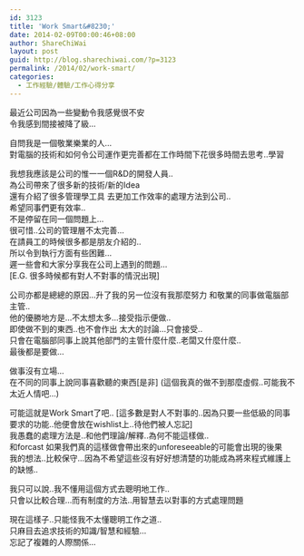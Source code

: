 ```yaml
---
id: 3123
title: 'Work Smart&#8230;'
date: 2014-02-09T00:00:46+08:00
author: ShareChiWai
layout: post
guid: http://blog.sharechiwai.com/?p=3123
permalink: /2014/02/work-smart/
categories:
  - 工作經驗/體驗/工作心得分享
---
```

最近公司因為一些變動令我感覺很不安  
令我感到間接被降了級&#8230;

自問我是一個敬業樂業的人&#8230;  
對電腦的技術和如何令公司運作更完善都在工作時間下花很多時間去思考..學習

我想我應該是公司的惟一一個R&D的開發人員..  
為公司帶來了很多新的技術/新的Idea  
還有介紹了很多管理學工具 去更加工作效率的處理方法到公司..  
希望同事們更有效率..  
不是停留在同一個問題上&#8230;  
很可惜..公司的管理層不太完善&#8230;  
在請員工的時候很多都是朋友介紹的..  
所以令到執行方面有些困難&#8230;  
遲一些會和大家分享我在公司上遇到的問題&#8230;  
[E.G. 很多時候都有對人不對事的情況出現]

公司亦都是總總的原因&#8230;升了我的另一位沒有我那麼努力 和敬業的同事做電腦部主管..  
他的優勝地方是&#8230;不太想太多&#8230;接受指示便做..  
即使做不到的東西..也不會作出 太大的討論&#8230;只會接受..  
只會在電腦部同事上說其他部門的主管什麼什麼..老闆又什麼什麼..  
最後都是要做&#8230;

做事沒有立場&#8230;  
在不同的同事上說同事喜歡聽的東西\[是非\] (這個我真的做不到那麼虛假..可能我不太近人情吧&#8230;)

可能這就是Work Smart了吧.. [這多數是對人不對事的..因為只要一些低級的同事要求的功能..他便會放在wishlist上..待他們被人忘記]  
我愚蠢的處理方法是..和他們理論/解釋..為何不能這樣做..  
和forcast 如果我們真的這樣做會帶出來的unforeseeable的可能會出現的後果  
我的想法..比較保守&#8230;因為不希望這些沒有好好想清楚的功能成為將來程式維護上的缺憾..

我只可以說..我不懂用這個方式去聰明地工作..  
只會以比較合理&#8230;而有制度的方法..用智慧去以對事的方式處理問題

現在這樣子..只能怪我不太懂聰明工作之道..  
只麻目去追求技術的知識/智慧和經驗&#8230;  
忘記了複雜的人際關係&#8230;